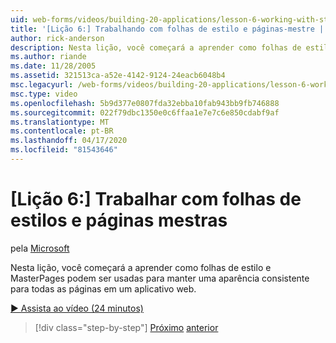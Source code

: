 ```yaml
---
uid: web-forms/videos/building-20-applications/lesson-6-working-with-stylesheets-and-master-pages
title: '[Lição 6:] Trabalhando com folhas de estilo e páginas-mestre | Microsoft Docs'
author: rick-anderson
description: Nesta lição, você começará a aprender como folhas de estilo e MasterPages podem ser usadas para manter uma aparência consistente para todas as páginas em um aplicativo web.
ms.author: riande
ms.date: 11/28/2005
ms.assetid: 321513ca-a52e-4142-9124-24eacb6048b4
msc.legacyurl: /web-forms/videos/building-20-applications/lesson-6-working-with-stylesheets-and-master-pages
msc.type: video
ms.openlocfilehash: 5b9d377e0807fda32ebba10fab943bb9fb746888
ms.sourcegitcommit: 022f79dbc1350e0c6ffaa1e7e7c6e850cdabf9af
ms.translationtype: MT
ms.contentlocale: pt-BR
ms.lasthandoff: 04/17/2020
ms.locfileid: "81543646"
---
```

# <a name="lesson-6-working-with-stylesheets-and-master-pages"></a>[Lição 6:] Trabalhar com folhas de estilos e páginas mestras

pela [Microsoft](https://github.com/microsoft)

Nesta lição, você começará a aprender como folhas de estilo e MasterPages podem ser usadas para manter uma aparência consistente para todas as páginas em um aplicativo web.

[&#9654; Assista ao vídeo (24 minutos)](https://channel9.msdn.com/Blogs/ASP-NET-Site-Videos/lesson-6-working-with-stylesheets-and-master-pages)

> [!div class="step-by-step"]
> [Próximo](lesson-5-debugging-and-tracing-your-website.md)
> [anterior](lesson-7-databinding-to-user-interface-controls.md)
